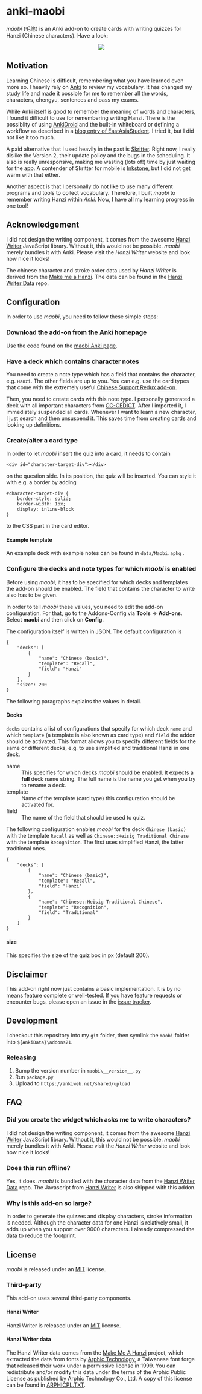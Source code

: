 # anki-maobi

*máobĭ* (毛笔) is an Anki add-on to create cards with writing quizzes for Hanzi (Chinese characters). Have a look:

<p align="center">
  <img src="https://raw.githubusercontent.com/Rentier/anki-maobi/master/img/maobi.gif">
</p>

## Motivation

Learning Chinese is difficult, remembering what you have learned even more so. I heavily rely on [Anki](https://apps.ankiweb.net/) to review my vocabulary. It has changed my study life and made it possible for me to remember all the words, characters, chengyu, sentences and pass my exams.

While Anki itself is good to remember the meaning of words and characters, I found it difficult to use for remembering writing Hanzi. There is the possiblity of using [AnkiDroid](https://github.com/ankidroid/Anki-Android) and the built-in whiteboard or defining a workflow as described in a [blog entry of EastAsiaStudent](https://eastasiastudent.net/study/skritter-functionality-for-free/). I tried it, but I did not like it too much.

A paid alternative that I used heavily in the past is [Skritter](https://skritter.com/). Right now, I really dislike the Version 2, their update policy and the bugs in the scheduling. It also is really unresponsive, making me wasting (lots of!) time by just waiting for the app. A contender of Skritter for mobile is [Inkstone](https://www.skishore.me/inkstone/), but I did not get warm with that either. 

Another aspect is that I personally do not like to use many different programs and tools to collect vocabulary. Therefore, I built *maobi* to remember writing Hanzi within *Anki*. Now, I have all my learning progress in one tool!

## Acknowledgement

I did not design the writing component, it comes from the awesome [Hanzi Writer](https://github.com/chanind/hanzi-writer) JavaScript library. Without it, this would not be possible. *maobi* merely bundles it with Anki. Please visit the *Hanzi Writer* website and look how nice it looks! 

The chinese character and stroke order data used by *Hanzi Writer* is derived from the [Make me a Hanzi](https://github.com/skishore/makemeahanzi). The data can be found in the [Hanzi Writer Data](https://github.com/chanind/hanzi-writer-data) repo.

## Configuration

In order to use *maobi*, you need to follow these simple steps:

### Download the add-on from the Anki homepage

Use the code found on the [maobi Anki page](https://ankiweb.net/shared/info/931477147).

### Have a deck which contains character notes

You need to create a note type which has a field that contains the character, e.g. `Hanzi`. The other fields are up to you. You can e.g. use the card types that come with the extremely useful [Chinese Support Redux add-on](https://ankiweb.net/shared/info/1128979221).

Then, you need to create cards with this note type. I personally generated a deck with all important characters from [CC-CEDICT](https://cc-cedict.org/wiki/). After I imported it, I immediately suspended all cards. Whenever I want to learn a new character, I just search and then unsuspend it. This saves time from creating cards and looking up definitions.

### Create/alter a card type

In order to let *maobi* insert the quiz into a card, it needs to contain

    <div id="character-target-div"></div>

on the question side. In its position, the quiz will be inserted. You can style it with e.g. a border by adding 

    #character-target-div { 
        border-style: solid; 
        border-width: 1px; 
        display: inline-block
    }

to the CSS part in the card editor.

#### Example template

An example deck with example notes can be found in `data/Maobi.apkg` .

### Configure the decks and note types for which *maobi* is enabled

Before using *maobi*, it has to be specified for which decks and templates the add-on should be enabled. The field that contains the character to write also has to be given.

In order to tell *maobi* these values, you need to edit the add-on configuration. For that, go to the Addons-Config via **Tools** → **Add-ons**. Select **maobi** and then click on **Config**.

The configuration itself is written in JSON. The default configuration is

    {
        "decks": [
            {
                "name": "Chinese (basic)",
                "template": "Recall",
                "field": "Hanzi"
            }
        ],
        "size": 200
    }

The following paragraphs explains the values in detail.

#### Decks

`decks` contains a list of configurations that specify for which deck `name` and which `template` (a template is also known as card type) and `field` the addon should be activated. This format allows you to specify different fields for the same or different decks, e.g. to use simplified and traditional Hanzi in one deck.

<dl>
  <dt>name</dt>
  <dd>This specifies for which decks <em>maobi</em> should be enabled. It expects a <b>full</b> deck name string. The full name is the name you get when you try to rename a deck.</dd>

  <dt>template</dt>
  <dd>Name of the template (card type) this configuration should be activated for.</dd>

  <dt>field</dt>
  <dd>The name of the field that should be used to quiz.</dd>
</dl>

The following configuration enables *maobi* for the deck `Chinese (basic)` with the template `Recall` as well as `Chinese::Heisig Traditional Chinese` with the template `Recognition`. The first uses simplified Hanzi, the latter traditional ones.

    {
        "decks": [
            {
                "name": "Chinese (basic)",
                "template": "Recall",
                "field": "Hanzi"
            },
            {
                "name": "Chinese::Heisig Traditional Chinese",
                "template": "Recognition",
                "field": "Traditional"
            }
        ]
    }

#### size

This specifies the size of the quiz box in px (default 200).

## Disclaimer

This add-on right now just contains a basic implementation. It is by no means feature complete or well-tested. If you have feature requests or encounter bugs, please open an issue in the [issue tracker](https://github.com/Rentier/anki-maobi/issues).

## Development

I checkout this repository into my `git` folder, then symlink the `maobi` folder into `${AnkiData}\addons21`.

### Releasing

1. Bump the version number in `maobi\__version__.py`
2. Run `package.py`
3. Upload to `https://ankiweb.net/shared/upload`

## FAQ

### Did you create the widget which asks me to write characters?

I did not design the writing component, it comes from the awesome [Hanzi Writer](https://github.com/chanind/hanzi-writer) JavaScript library. Without it, this would not be possible. *maobi* merely bundles it with Anki. Please visit the *Hanzi Writer* website and look how nice it looks!

### Does this run offline?

Yes, it does. *maobi* is bundled with the character data from the [Hanzi Writer Data](https://github.com/chanind/hanzi-writer-data) repo. The Javascript from [Hanzi Writer](https://github.com/chanind/hanzi-writer) is also shipped with this addon.

### Why is this add-on so large?

In order to generate the quizzes and display characters, stroke information is needed. Although the character data for one Hanzi is relatively small, it adds up when you support over 9000 characters. I already compressed the data to reduce the footprint.

## License

*maobi* is released under an [MIT](https://raw.githubusercontent.com/rentier/anki-maobi/master/LICENSE.txt) license.

### Third-party

This add-on uses several third-party components. 

#### Hanzi Writer

Hanzi Writer is released under an [MIT](https://raw.githubusercontent.com/chanind/hanzi-writer/master/LICENSE) license.

#### Hanzi Writer data

The Hanzi Writer data comes from the [Make Me A Hanzi](https://github.com/skishore/makemeahanzi) project, which extracted the data from fonts by [Arphic Technology](http://www.arphic.com/), a Taiwanese font forge that released their work under a permissive license in 1999. You can redistribute and/or modify this data under the terms of the Arphic Public License as published by Arphic Technology Co., Ltd. A copy of this license can be found in [ARPHICPL.TXT](https://raw.githubusercontent.com/chanind/hanzi-writer-data/master/ARPHICPL.TXT).